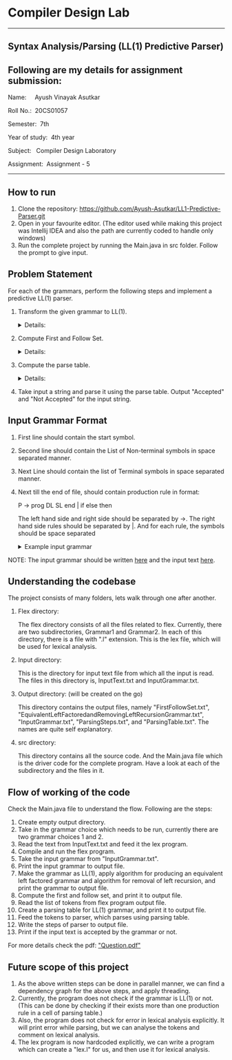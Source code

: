 # Compiler Design Lab

---

## Syntax Analysis/Parsing (LL(1) Predictive Parser)
## Following are my details for assignment submission:
<p>Name: &nbsp;&nbsp;&nbsp;&nbsp;Ayush Vinayak Asutkar</p>
<p>Roll No.: &nbsp;20CS01057</p>
<p>Semester: &nbsp;7th</p>
<p>Year of study: &nbsp;4th year</p>
<p>Subject: &nbsp;&nbsp;Compiler Design Laboratory</p>
<p>Assignment: &nbsp;Assignment - 5</p>

---

## How to run
1. Clone the repository: https://github.com/Ayush-Asutkar/LL1-Predictive-Parser.git
2. Open in your favourite editor. (The editor used while making this project was Intellij IDEA and also the path are currently coded to handle only windows)
3. Run the complete project by running the Main.java in src folder. Follow the prompt to give input.

## Problem Statement
For each of the grammars, perform the following steps and implement a predictive LL(1) parser.
1. Transform the given grammar to LL(1).

    <details>
    <summary>Details:</summary>

    <p>Transform the grammar to LL(1) (without affecting/changing the language) by (removing of left-recursing, and 
    making the grammar left-factored. Write a LL(1) grammar in a output file.</p>

    </details>
   
2. Compute First and Follow Set.
    <details>
    <summary>Details:</summary>
    
    <p>For the LL(1) grammar obtains from step1, compute the FIRST set of all symbols in the grammar, and also compute
    the FOLLOW set for all non-terminals. Store this information in another file.</p>
    
    </details>
   
3. Compute the parse table.
    <details>
    <summary>Details:</summary>
   
    <p>Create a parsing table for the LL(1) using FIRST and FOLLOW set.</p>    

    </details>
4. Take input a string and parse it using the parse table. Output "Accepted" and "Not Accepted" for the input string.

## Input Grammar Format
1. First line should contain the start symbol.
2. Second line should contain the List of Non-terminal symbols in space separated manner.
3. Next Line should contain the list of Terminal symbols in space separated manner.
4. Next till the end of file, should contain production rule in format:
   <p>P -> prog DL SL end | if else then</p>
   <p>The left hand side and right side should be separated by ->. The right hand side rules should be separated by |. And for each rule, the symbols should be space separated</p>

   <details>
   <summary>Example input grammar</summary>

   <p>P</p>
   <p>AE BE D DL E F ES IOS IS NE P PE RE S SL T TY VL WS</p>
   <p>+ - * / = < > ( ) { } := ; and else end ic id if int do fc float not or print prog scan str then while</p>
   <p>P -> prog DL SL end</p>
   <p>DL -> D DL | ε</p>
   <p>D -> TY VL ;</p>
   <p>TY -> int | float</p>
   <p>VL -> id VL | id</p>
   <p>SL -> S SL | ε</p>
   <p>S -> ES | IS | WS | IOS</p>
   <p>ES -> id := E ;</p>
   <p>IS -> if BE then SL end | if BE then SL else SL end</p>
   <p>WS -> while BE do SL end</p>
   <p>IOS -> print PE | scan id</p>
   <p>PE -> E | str</p>
   <p>BE -> BE or AE | AE</p>
   <p>AE -> AE and NE | NE</p>
   <p>NE -> not NE | { BE } | RE</p>
   <p>RE -> E = E | E < E | E > E</p>
   <p>E -> E + T | E - T | T</p>
   <p>T -> T * F | T / F | F</p>
   <p>F -> ( E ) | id | ic | fc</p>

   </details>
   

<p>NOTE: The input grammar should be written <a href="Input/InputGrammar.txt">here</a> and the input text <a href="Input/InputText.txt">here</a>.</p>

## Understanding the codebase
<p>The project consists of many folders, lets walk through one after another.</p>

1. Flex directory:
   
   <p>The flex directory consists of all the files related to flex. Currently, there are two subdirectories,
   Grammar1 and Grammar2. In each of this directory, there is a file with ".l" extension. This is the lex file, 
   which will be used for lexical analysis.</p>

2. Input directory:
   
   <p>This is the directory for input text file from which all the input is read. The files in this directory is, InputText.txt and 
   InputGrammar.txt. </p>

3. Output directory: (will be created on the go)
   <p>This directory contains the output files, namely "FirstFollowSet.txt", "EquivalentLeftFactoredandRemovingLeftRecursionGrammar.txt",
   "InputGrammar.txt", "ParsingSteps.txt", and "ParsingTable.txt". The names are quite self explanatory.</p>

4. src directory:
   <p>This directory contains all the source code. And the Main.java file which is the driver code for the complete program. Have a look at each of the subdirectory and the files in it. </p>


## Flow of working of the code
<p>Check the Main.java file to understand the flow. Following are the steps:</p>

1. Create empty output directory.
2. Take in the grammar choice which needs to be run, currently there are two grammar choices 1 and 2.
3. Read the text from InputText.txt and feed it the lex program.
4. Compile and run the flex program.
5. Take the input grammar from "InputGrammar.txt".
6. Print the input grammar to output file.
7. Make the grammar as LL(1), apply algorithm for producing an equivalent left factored grammar and algorithm for removal of left recursion, and print the grammar to output file.
8. Compute the first and follow set, and print it to output file.
9. Read the list of tokens from flex program output file.
10. Create a parsing table for LL(1) grammar, and print it to output file.
11. Feed the tokens to parser, which parses using parsing table.
12. Write the steps of parser to output file.
13. Print if the input text is accepted by the grammar or not.


<p>For more details check the pdf: <a href="Question.pdf">"Question.pdf"</a></p>

## Future scope of this project
1. As the above written steps can be done in parallel manner, we can find a dependency graph for the above steps, and apply threading.
2. Currently, the program does not check if the grammar is LL(1) or not. (This can be done by checking if their exists more than one production rule in a cell of parsing table.)
3. Also, the program does not check for error in lexical analysis explicitly. It will print error while parsing, but we can analyse the tokens and comment on lexical analysis.
4. The lex program is now hardcoded explicitly, we can write a program which can create a "lex.l" for us, and then use it for lexical analysis.
